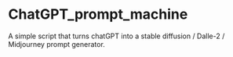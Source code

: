 # ChatGPT_prompt_machine
A simple script that turns chatGPT into a stable diffusion / Dalle-2 / Midjourney prompt generator.
